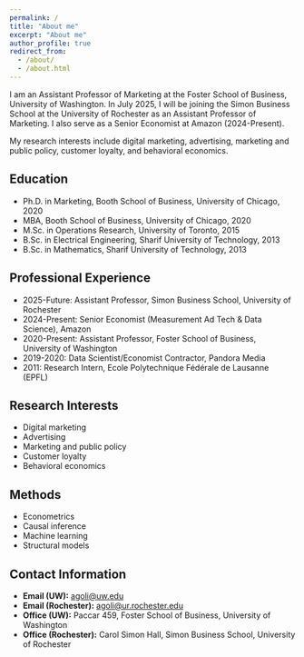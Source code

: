 ```yaml
---
permalink: /
title: "About me"
excerpt: "About me"
author_profile: true
redirect_from: 
  - /about/
  - /about.html
---
```


I am an Assistant Professor of Marketing at the Foster School of Business, University of Washington. In July 2025, I will be joining the Simon Business School at the University of Rochester as an Assistant Professor of Marketing. I also serve as a Senior Economist at Amazon (2024-Present).

My research interests include digital marketing, advertising, marketing and public policy, customer loyalty, and behavioral economics.

## Education
* Ph.D. in Marketing, Booth School of Business, University of Chicago, 2020
* MBA, Booth School of Business, University of Chicago, 2020
* M.Sc. in Operations Research, University of Toronto, 2015
* B.Sc. in Electrical Engineering, Sharif University of Technology, 2013
* B.Sc. in Mathematics, Sharif University of Technology, 2013

## Professional Experience
* 2025-Future: Assistant Professor, Simon Business School, University of Rochester
* 2024-Present: Senior Economist (Measurement Ad Tech & Data Science), Amazon
* 2020-Present: Assistant Professor, Foster School of Business, University of Washington
* 2019-2020: Data Scientist/Economist Contractor, Pandora Media
* 2011: Research Intern, Ecole Polytechnique Fédérale de Lausanne (EPFL)

## Research Interests
* Digital marketing
* Advertising
* Marketing and public policy
* Customer loyalty
* Behavioral economics

## Methods
* Econometrics
* Causal inference
* Machine learning
* Structural models

## Contact Information
* **Email (UW):** agoli@uw.edu
* **Email (Rochester):** agoli@ur.rochester.edu
* **Office (UW):** Paccar 459, Foster School of Business, University of Washington
* **Office (Rochester):** Carol Simon Hall, Simon Business School, University of Rochester
